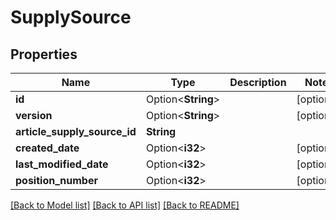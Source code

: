 # SupplySource

## Properties

Name | Type | Description | Notes
------------ | ------------- | ------------- | -------------
**id** | Option<**String**> |  | [optional]
**version** | Option<**String**> |  | [optional]
**article_supply_source_id** | **String** |  | 
**created_date** | Option<**i32**> |  | [optional]
**last_modified_date** | Option<**i32**> |  | [optional]
**position_number** | Option<**i32**> |  | [optional]

[[Back to Model list]](../README.md#documentation-for-models) [[Back to API list]](../README.md#documentation-for-api-endpoints) [[Back to README]](../README.md)


